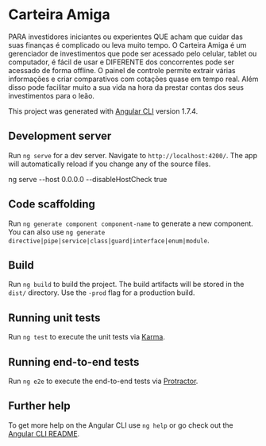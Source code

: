 # Carteira Amiga

PARA investidores iniciantes ou experientes 
QUE acham que cuidar das suas finanças é complicado ou leva muito tempo. 
O Carteira Amiga é um gerenciador de investimentos que pode ser acessado 
pelo celular, tablet ou computador, é fácil de usar 
e DIFERENTE dos concorrentes pode ser acessado de forma offline. 
O painel de controle permite extrair várias informações e criar comparativos com
cotações quase em tempo real. Além disso pode facilitar muito a sua vida 
na hora da prestar contas dos seus investimentos para o leão.

This project was generated with [Angular CLI](https://github.com/angular/angular-cli) version 1.7.4.

## Development server

Run `ng serve` for a dev server. Navigate to `http://localhost:4200/`. The app will automatically reload if you change any of the source files.

ng serve --host 0.0.0.0 --disableHostCheck true

## Code scaffolding

Run `ng generate component component-name` to generate a new component. You can also use `ng generate directive|pipe|service|class|guard|interface|enum|module`.

## Build

Run `ng build` to build the project. The build artifacts will be stored in the `dist/` directory. Use the `-prod` flag for a production build.

## Running unit tests

Run `ng test` to execute the unit tests via [Karma](https://karma-runner.github.io).

## Running end-to-end tests

Run `ng e2e` to execute the end-to-end tests via [Protractor](http://www.protractortest.org/).

## Further help

To get more help on the Angular CLI use `ng help` or go check out the [Angular CLI README](https://github.com/angular/angular-cli/blob/master/README.md).
